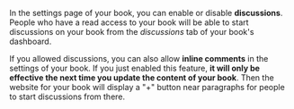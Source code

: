 In the settings page of your book, you can enable or disable **discussions**. People who have a read access to your book will be able to start discussions on your book from the _discussions_ tab of your book's dashboard.

If you allowed discussions, you can also allow **inline comments** in the settings of your book. If you just enabled this feature, **it will only be effective the next time you update the content of your book**. Then the website for your book will display a "+" button near paragraphs for people to start discussions from there.
